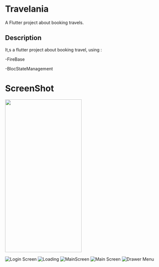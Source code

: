 # Travelania

A Flutter project about booking travels.

## Description

It,s a flutter project about booking travel, using :

-FireBase

-BlocStateManagement


# ScreenShot

<img src="https://user-images.githubusercontent.com/58815062/162922334-27427edd-8296-491e-958f-0c4e4dcfe82b.png" style=" width:250px ; height:500px " />

![Login Screen](https://user-images.githubusercontent.com/58815062/162922334-27427edd-8296-491e-958f-0c4e4dcfe82b.png)
![Loading](https://user-images.githubusercontent.com/58815062/162922298-87e55abe-8954-48fd-966a-63b5fe340cfa.png)
![MainScreen](https://user-images.githubusercontent.com/58815062/162922442-f0d8f318-5f63-4439-abfb-788f94832652.png)
![Main Screen](https://user-images.githubusercontent.com/58815062/162922380-c39319b6-effa-4127-848b-e9356069676e.png)
![Drawer Menu](https://user-images.githubusercontent.com/58815062/162922289-ef7a2d53-b0a3-45ba-ab23-5ac86e8fd051.png)



